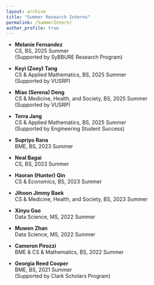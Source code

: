```yaml
---
layout: archive
title: "Summer Research Interns"
permalink: /SummerIntern/
author_profile: true
---
```

- **Melanie Fernandez**  
  CS, BS, 2025 Summer   
  (Supported by SyBBURE Research Program)
  
- **Keyi (Zoey) Tang**  
  CS & Applied Mathematics, BS, 2025 Summer  
  (Supported by VUSRP)

- **Miao (Serena) Deng**  
  CS & Medicine, Health, and Society, BS, 2025 Summer    
  (Supported by VUSRP)

- **Terra Jang**  
  CS & Applied Mathematics, BS, 2025 Summer    
  (Supported by Engineering Student Success)
  
- **Supriyo Rana**  
  BME, BS, 2023 Summer

- **Neal Bagai**  
  CS, BS, 2023 Summer

- **Haoran (Hunter) Qin**  
  CS & Economics, BS, 2023 Summer

- **Jihoon Jimmy Baek**  
  CS & Medicine, Health, and Society, BS, 2023 Summer

- **Xinyu Gao**  
  Data Science, MS, 2022 Summer

- **Muwen Zhan**  
  Data Science, MS, 2022 Summer

- **Cameron Pirozzi**  
  BME & CS & Mathematics, BS, 2022 Summer

- **Georgia Reed Cooper**  
  BME, BS, 2021 Summer   
  (Supported by Clark Scholars Program)

